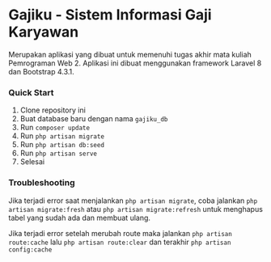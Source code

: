 # Gajiku - Sistem Informasi Gaji Karyawan

Merupakan aplikasi yang dibuat untuk memenuhi tugas akhir mata kuliah Pemrograman Web 2. Aplikasi ini dibuat menggunakan framework Laravel 8 dan Bootstrap 4.3.1.

### Quick Start

1. Clone repository ini
2. Buat database baru dengan nama `gajiku_db`
3. Run `composer update`
4. Run `php artisan migrate`
5. Run `php artisan db:seed`
6. Run `php artisan serve`
7. Selesai

### Troubleshooting

Jika terjadi error saat menjalankan `php artisan migrate`, coba jalankan `php artisan migrate:fresh` atau `php artisan migrate:refresh` untuk menghapus tabel yang sudah ada dan membuat ulang.

Jika terjadi error setelah merubah route maka jalankan `php artisan route:cache` lalu `php artisan route:clear` dan terakhir `php artisan config:cache`


